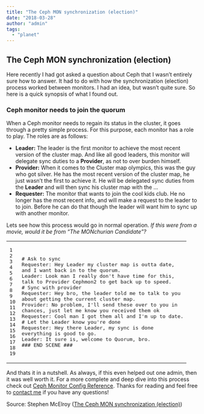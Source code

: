 ```yaml
---
title: "The Ceph MON synchronization (election)"
date: "2018-03-28"
author: "admin"
tags: 
  - "planet"
---
```


## [](#The-Ceph-MON-synchronization-election "The Ceph MON synchronization (election)")The Ceph MON synchronization (election)

Here recently I had got asked a question about Ceph that I wasn’t entirely sure how to answer. It had to do with how the synchronization (election) process worked between monitors. I had an idea, but wasn’t quite sure. So here is a quick synopsis of what I found out.

### [](#Ceph-monitor-needs-to-join-the-quorum "Ceph monitor needs to join the quorum")Ceph monitor needs to join the quorum

When a Ceph monitor needs to regain its status in the cluster, it goes through a pretty simple process. For this purpose, each monitor has a role to play. The roles are as follows:

- **Leader:** The leader is the first monitor to achieve the most recent version of the cluster map. And like all good leaders, this monitor will delegate sync duties to a **Provider**, as not to over burden himself.
- **Provider:** When it comes to the Cluster map olympics, this was the guy who got silver. He has the most recent version of the cluster map, he just wasn’t the first to achieve it. He will be delegated sync duties from the **Leader** and will then sync his cluster map with the …
- **Requester:** The monitor that wants to join the cool kids club. He no longer has the most recent info, and will make a request to the leader to to join. Before he can do that though the leader will want him to sync up with another monitor.

Lets see how this process would go in normal operation. _If this were from a movie, would it be from “The MONchurian Candidate”?_

<table><tbody><tr><td class="gutter"><pre><div class="line">1</div><div class="line">2</div><div class="line">3</div><div class="line">4</div><div class="line">5</div><div class="line">6</div><div class="line">7</div><div class="line">8</div><div class="line">9</div><div class="line">10</div><div class="line">11</div><div class="line">12</div><div class="line">13</div><div class="line">14</div><div class="line">15</div><div class="line">16</div><div class="line">17</div><div class="line">18</div><div class="line">19</div></pre></td><td class="code"><pre><div class="line"># Ask to sync</div><div class="line">Requester: Hey Leader my cluster map is outta date,</div><div class="line">and I want back in to the quorum.</div><div class="line">Leader: Look man I really don't have time for this,</div><div class="line">talk to Provider Cephmon2 to get back up to speed.</div><div class="line"></div><div class="line"># Sync with provider</div><div class="line">Requester: Hey bro, the leader told me to talk to you</div><div class="line">about getting the current cluster map.</div><div class="line">Provider: No problem, I'll send these over to you in</div><div class="line">chances, just let me know you received them ok</div><div class="line">Requester: Cool man I got them all and I'm up to date.</div><div class="line"></div><div class="line"># Let the Leader know you're done</div><div class="line">Requester: Hey there Leader, my sync is done</div><div class="line">everything is good to go.</div><div class="line">Leader: It sure is, welcome to Quorum, bro.</div><div class="line"></div><div class="line">### END SCENE ###</div></pre></td></tr></tbody></table>

And thats it in a nutshell. As always, if this even helped out one admin, then it was well worth it. For a more complete and deep dive into this process check out [Ceph Monitor Config Reference](http://docs.ceph.com/docs/jewel/rados/configuration/mon-config-ref/). Thanks for reading and feel free to [contact me](magusnebula@gmail.com) if you have any questions!

Source: Stephen McElroy ([The Ceph MON synchronization (election)](http://obsidiancreeper.com/2018/03/28/The-Ceph-MON-synchronization-election/))
